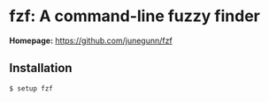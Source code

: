 fzf: A command-line fuzzy finder
================================

**Homepage:** https://github.com/junegunn/fzf

Installation
------------

```console
$ setup fzf
```
